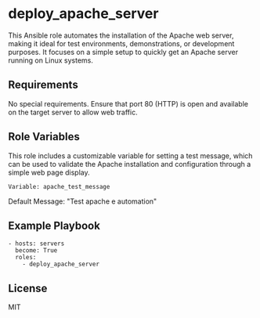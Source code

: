 deploy_apache_server
=========

This Ansible role automates the installation of the Apache web server, making it ideal for test environments, demonstrations, or development purposes. It focuses on a simple setup to quickly get an Apache server running on Linux systems.

Requirements
------------

No special requirements. Ensure that port 80 (HTTP) is open and available on the target server to allow web traffic.

Role Variables
--------------

This role includes a customizable variable for setting a test message, which can be used to validate the Apache installation and configuration through a simple web page display.

````
Variable: apache_test_message
````

Default Message: "Test apache e automation"

Example Playbook
----------------

````
- hosts: servers
  become: True
  roles:
    - deploy_apache_server
````

License
-------

MIT